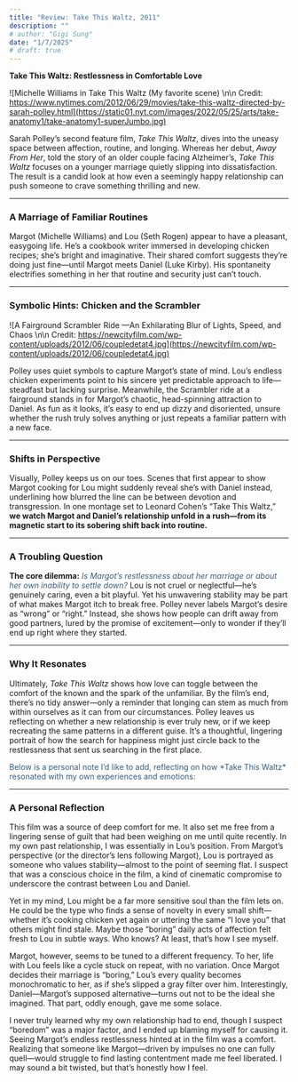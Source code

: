 ```yaml
---
title: "Review: Take This Waltz, 2011"
description: ""
# author: "Gigi Sung"
date: "1/7/2025"
# draft: true
---
```



**Take This Waltz: Restlessness in Comfortable Love**

![Michelle Williams in Take This Waltz (My favorite scene) \n\n Credit: https://www.nytimes.com/2012/06/29/movies/take-this-waltz-directed-by-sarah-polley.html](https://static01.nyt.com/images/2022/05/25/arts/take-anatomy1/take-anatomy1-superJumbo.jpg) 

Sarah Polley’s second feature film, *Take This Waltz*, dives into the uneasy space between affection, routine, and longing. Whereas her debut, *Away From Her*, told the story of an older couple facing Alzheimer’s, *Take This Waltz* focuses on a younger marriage quietly slipping into dissatisfaction. The result is a candid look at how even a seemingly happy relationship can push someone to crave something thrilling and new.

---

### A Marriage of Familiar Routines

Margot (Michelle Williams) and Lou (Seth Rogen) appear to have a pleasant, easygoing life. He’s a cookbook writer immersed in developing chicken recipes; she’s bright and imaginative. Their shared comfort suggests they’re doing just fine—until Margot meets Daniel (Luke Kirby). His spontaneity electrifies something in her that routine and security just can’t touch.

---

### Symbolic Hints: Chicken and the Scrambler


![A Fairground Scrambler Ride —An Exhilarating Blur of Lights, Speed, and Chaos \n\n Credit: https://newcityfilm.com/wp-content/uploads/2012/06/coupledetat4.jpg](https://newcityfilm.com/wp-content/uploads/2012/06/coupledetat4.jpg) 

Polley uses quiet symbols to capture Margot’s state of mind. Lou’s endless chicken experiments point to his sincere yet predictable approach to life—steadfast but lacking surprise. Meanwhile, the Scrambler ride at a fairground stands in for Margot’s chaotic, head-spinning attraction to Daniel. As fun as it looks, it’s easy to end up dizzy and disoriented, unsure whether the rush truly solves anything or just repeats a familiar pattern with a new face.

---

### Shifts in Perspective

Visually, Polley keeps us on our toes. Scenes that first appear to show Margot cooking for Lou might suddenly reveal she’s with Daniel instead, underlining how blurred the line can be between devotion and transgression. In one montage set to Leonard Cohen’s “Take This Waltz,” **we watch Margot and Daniel’s relationship unfold in a rush—from its magnetic start to its sobering shift back into routine.**

---

### A Troubling Question

**The core dilemma:** <em style="color: #355C7D;">Is Margot’s restlessness about her marriage or about her own inability to settle down?</em> Lou is not cruel or neglectful—he’s genuinely caring, even a bit playful. Yet his unwavering stability may be part of what makes Margot itch to break free. Polley never labels Margot’s desire as “wrong” or “right.” Instead, she shows how people can drift away from good partners, lured by the promise of excitement—only to wonder if they’ll end up right where they started.

---

### Why It Resonates

Ultimately, *Take This Waltz* shows how love can toggle between the comfort of the known and the spark of the unfamiliar. By the film’s end, there’s no tidy answer—only a reminder that longing can stem as much from within ourselves as it can from our circumstances. Polley leaves us reflecting on whether a new relationship is ever truly new, or if we keep recreating the same patterns in a different guise. It’s a thoughtful, lingering portrait of how the search for happiness might just circle back to the restlessness that sent us searching in the first place.



<span style="color: #355C7D;">
Below is a personal note I’d like to add, reflecting on how *Take This Waltz* resonated with my own experiences and emotions:</span>

---

### A Personal Reflection

This film was a source of deep comfort for me. It also set me free from a lingering sense of guilt that had been weighing on me until quite recently. In my own past relationship, I was essentially in Lou’s position. From Margot’s perspective (or the director’s lens following Margot), Lou is portrayed as someone who values stability—almost to the point of seeming flat. I suspect that was a conscious choice in the film, a kind of cinematic compromise to underscore the contrast between Lou and Daniel.

Yet in my mind, Lou might be a far more sensitive soul than the film lets on. He could be the type who finds a sense of novelty in every small shift—whether it’s cooking chicken yet again or uttering the same “I love you” that others might find stale. Maybe those “boring” daily acts of affection felt fresh to Lou in subtle ways. Who knows? At least, that’s how I see myself.

Margot, however, seems to be tuned to a different frequency. To her, life with Lou feels like a cycle stuck on repeat, with no variation. Once Margot decides their marriage is “boring,” Lou’s every quality becomes monochromatic to her, as if she’s slipped a gray filter over him. Interestingly, Daniel—Margot’s supposed alternative—turns out not to be the ideal she imagined. That part, oddly enough, gave me some solace.

I never truly learned why my own relationship had to end, though I suspect “boredom” was a major factor, and I ended up blaming myself for causing it. Seeing Margot’s endless restlessness hinted at in the film was a comfort. Realizing that someone like Margot—driven by impulses no one can fully quell—would struggle to find lasting contentment made me feel liberated. I may sound a bit twisted, but that’s honestly how I feel. 


